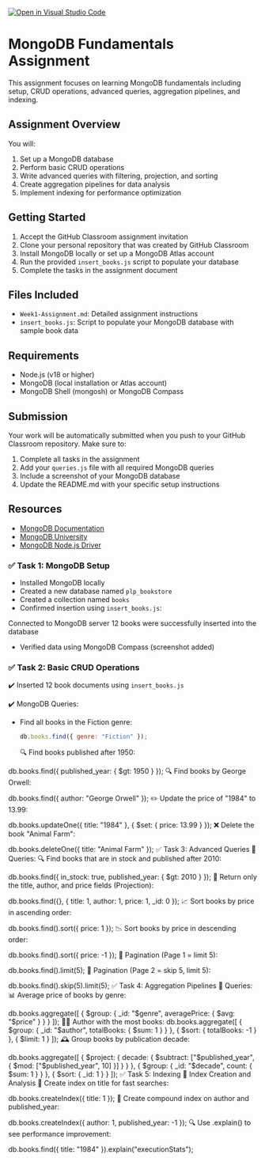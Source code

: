 [![Open in Visual Studio Code](https://classroom.github.com/assets/open-in-vscode-2e0aaae1b6195c2367325f4f02e2d04e9abb55f0b24a779b69b11b9e10269abc.svg)](https://classroom.github.com/online_ide?assignment_repo_id=19909523&assignment_repo_type=AssignmentRepo)

# MongoDB Fundamentals Assignment

This assignment focuses on learning MongoDB fundamentals including setup, CRUD operations, advanced queries, aggregation pipelines, and indexing.

## Assignment Overview

You will:

1. Set up a MongoDB database
2. Perform basic CRUD operations
3. Write advanced queries with filtering, projection, and sorting
4. Create aggregation pipelines for data analysis
5. Implement indexing for performance optimization

## Getting Started

1. Accept the GitHub Classroom assignment invitation
2. Clone your personal repository that was created by GitHub Classroom
3. Install MongoDB locally or set up a MongoDB Atlas account
4. Run the provided `insert_books.js` script to populate your database
5. Complete the tasks in the assignment document

## Files Included

- `Week1-Assignment.md`: Detailed assignment instructions
- `insert_books.js`: Script to populate your MongoDB database with sample book data

## Requirements

- Node.js (v18 or higher)
- MongoDB (local installation or Atlas account)
- MongoDB Shell (mongosh) or MongoDB Compass

## Submission

Your work will be automatically submitted when you push to your GitHub Classroom repository. Make sure to:

1. Complete all tasks in the assignment
2. Add your `queries.js` file with all required MongoDB queries
3. Include a screenshot of your MongoDB database
4. Update the README.md with your specific setup instructions

## Resources

- [MongoDB Documentation](https://docs.mongodb.com/)
- [MongoDB University](https://university.mongodb.com/)
- [MongoDB Node.js Driver](https://mongodb.github.io/node-mongodb-native/)

### ✅ Task 1: MongoDB Setup

- Installed MongoDB locally
- Created a new database named `plp_bookstore`
- Created a collection named `books`
- Confirmed insertion using `insert_books.js`:

Connected to MongoDB server
12 books were successfully inserted into the database

- Verified data using MongoDB Compass (screenshot added)

### ✅ Task 2: Basic CRUD Operations

✔️ Inserted 12 book documents using `insert_books.js`

✔️ MongoDB Queries:

- Find all books in the Fiction genre:
  ```js
  db.books.find({ genre: "Fiction" });
  ```
  🔍 Find books published after 1950:

db.books.find({ published_year: { $gt: 1950 } });
🔍 Find books by George Orwell:

db.books.find({ author: "George Orwell" });
✏️ Update the price of "1984" to 13.99:

db.books.updateOne({ title: "1984" }, { $set: { price: 13.99 } });
❌ Delete the book "Animal Farm":

db.books.deleteOne({ title: "Animal Farm" });
✅ Task 3: Advanced Queries
📌 Queries:
🔍 Find books that are in stock and published after 2010:

db.books.find({ in_stock: true, published_year: { $gt: 2010 } });
🎯 Return only the title, author, and price fields (Projection):

db.books.find({}, { title: 1, author: 1, price: 1, \_id: 0 });
📈 Sort books by price in ascending order:

db.books.find().sort({ price: 1 });
📉 Sort books by price in descending order:

db.books.find().sort({ price: -1 });
📖 Pagination (Page 1 = limit 5):

db.books.find().limit(5);
📖 Pagination (Page 2 = skip 5, limit 5):

db.books.find().skip(5).limit(5);
✅ Task 4: Aggregation Pipelines
📌 Queries:
📊 Average price of books by genre:

db.books.aggregate([
{ $group: { _id: "$genre", averagePrice: { $avg: "$price" } } }
]);
🧑‍💼 Author with the most books:
db.books.aggregate([
{ $group: { _id: "$author", totalBooks: { $sum: 1 } } },
{ $sort: { totalBooks: -1 } },
{ $limit: 1 }
]);
🕰️ Group books by publication decade:

db.books.aggregate([
{ $project: { decade: { $subtract: ["$published_year", { $mod: ["$published_year", 10] }] } } },
{ $group: { _id: "$decade", count: { $sum: 1 } } },
{ $sort: { \_id: 1 } }
]);
✅ Task 5: Indexing
📌 Index Creation and Analysis
🚀 Create index on title for fast searches:

db.books.createIndex({ title: 1 });
🚀 Create compound index on author and published_year:

db.books.createIndex({ author: 1, published_year: -1 });
🔍 Use .explain() to see performance improvement:

db.books.find({ title: "1984" }).explain("executionStats");
